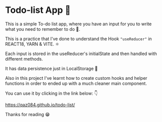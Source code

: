 # Todo-list App 📝


This is a simple To-do list app, where you have an input for you to write what you need to remember to do 🤔. 

This is a practice that I've done to understand the Hook `"useReducer"` in REACT18, YARN & VITE. ⚛️

Each input is stored in the useReducer's initialState and then handled with different methods.

It has data persistence just in LocalStorage  🧠

Also in this project I've learnt how to create custom hooks and helper functions in order to ended up with a much cleaner main component.

You can use it by clicking in the link below: 👇

https://qaz084.github.io/todo-list/


Thanks for reading 😁
